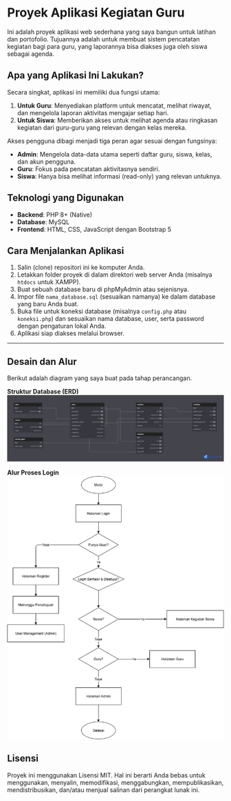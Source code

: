 # Proyek Aplikasi Kegiatan Guru

Ini adalah proyek aplikasi web sederhana yang saya bangun untuk latihan dan portofolio. Tujuannya adalah untuk membuat sistem pencatatan kegiatan bagi para guru, yang laporannya bisa diakses juga oleh siswa sebagai agenda.

## Apa yang Aplikasi Ini Lakukan?

Secara singkat, aplikasi ini memiliki dua fungsi utama:
1.  **Untuk Guru**: Menyediakan platform untuk mencatat, melihat riwayat, dan mengelola laporan aktivitas mengajar setiap hari.
2.  **Untuk Siswa**: Memberikan akses untuk melihat agenda atau ringkasan kegiatan dari guru-guru yang relevan dengan kelas mereka.

Akses pengguna dibagi menjadi tiga peran agar sesuai dengan fungsinya:
-   **Admin**: Mengelola data-data utama seperti daftar guru, siswa, kelas, dan akun pengguna.
-   **Guru**: Fokus pada pencatatan aktivitasnya sendiri.
-   **Siswa**: Hanya bisa melihat informasi (read-only) yang relevan untuknya.

## Teknologi yang Digunakan
-   **Backend**: PHP 8+ (Native)
-   **Database**: MySQL
-   **Frontend**: HTML, CSS, JavaScript dengan Bootstrap 5

## Cara Menjalankan Aplikasi
1.  Salin (clone) repositori ini ke komputer Anda.
2.  Letakkan folder proyek di dalam direktori web server Anda (misalnya `htdocs` untuk XAMPP).
3.  Buat sebuah database baru di phpMyAdmin atau sejenisnya.
4.  Impor file `nama_database.sql` (sesuaikan namanya) ke dalam database yang baru Anda buat.
5.  Buka file untuk koneksi database (misalnya `config.php` atau `koneksi.php`) dan sesuaikan nama database, user, serta password dengan pengaturan lokal Anda.
6.  Aplikasi siap diakses melalui browser.

---

## Desain dan Alur
Berikut adalah diagram yang saya buat pada tahap perancangan.

**Struktur Database (ERD)**
![ERD Aplikasi Kegiatan Guru](dbdiagram.png)

**Alur Proses Login**
![Flowchart Login](FlowchartKegiatanGuru.drawio.png)

## Lisensi
Proyek ini menggunakan Lisensi MIT. Hal ini berarti Anda bebas untuk menggunakan, menyalin, memodifikasi, menggabungkan, mempublikasikan, mendistribusikan, dan/atau menjual salinan dari perangkat lunak ini.
